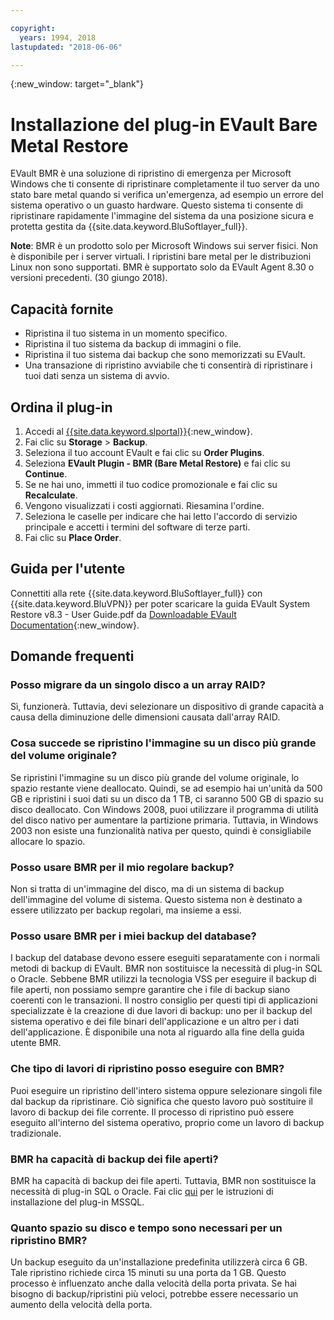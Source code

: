 ```yaml
---

copyright:
  years: 1994, 2018
lastupdated: "2018-06-06"

---
```

{:new_window: target="_blank"}

# Installazione del plug-in EVault Bare Metal Restore

EVault BMR è una soluzione di ripristino di emergenza per Microsoft Windows che ti consente di ripristinare completamente il tuo server da uno stato bare metal quando si verifica un'emergenza, ad esempio un errore del sistema operativo o un guasto hardware. Questo sistema ti consente di ripristinare rapidamente l'immagine del sistema da una posizione sicura e protetta gestita da {{site.data.keyword.BluSoftlayer_full}}.

**Note**: BMR è un prodotto solo per Microsoft Windows sui server fisici. Non è disponibile per i server virtuali. I ripristini bare metal per le distribuzioni Linux non sono supportati. BMR è supportato solo da EVault Agent 8.30 o versioni precedenti. (30 giungo 2018).

## Capacità fornite

- Ripristina il tuo sistema in un momento specifico.
- Ripristina il tuo sistema da backup di immagini o file.
- Ripristina il tuo sistema dai backup che sono memorizzati su EVault.
- Una transazione di ripristino avviabile che ti consentirà di ripristinare i tuoi dati senza un sistema di avvio.

## Ordina il plug-in

1. Accedi al [{{site.data.keyword.slportal}}](https://control.softlayer.com/){:new_window}.
2. Fai clic su **Storage** > **Backup**.
3. Seleziona il tuo account EVault e fai clic su **Order Plugins**.
4. Seleziona **EVault Plugin - BMR (Bare Metal Restore)** e fai clic su **Continue**.
5. Se ne hai uno, immetti il tuo codice promozionale e fai clic su **Recalculate**.
6. Vengono visualizzati i costi aggiornati. Riesamina l'ordine.
7. Seleziona le caselle per indicare che hai letto l'accordo di servizio principale e accetti i termini del software di terze parti. 
8. Fai clic su **Place Order**.

## Guida per l'utente

Connettiti alla rete {{site.data.keyword.BluSoftlayer_full}} con {{site.data.keyword.BluVPN}} per poter scaricare la guida EVault System Restore v8.3 - User Guide.pdf da [Downloadable EVault Documentation](http://downloads.service.softlayer.com/evault/Documentation/){:new_window}.

## Domande frequenti

### Posso migrare da un singolo disco a un array RAID?

Sì, funzionerà. Tuttavia, devi selezionare un dispositivo di grande capacità a causa della diminuzione delle dimensioni causata dall'array RAID.

### Cosa succede se ripristino l'immagine su un disco più grande del volume originale?

Se ripristini l'immagine su un disco più grande del volume originale, lo spazio restante viene deallocato. Quindi, se ad esempio hai un'unità da 500 GB e ripristini i suoi dati su un disco da 1 TB, ci saranno 500 GB di spazio su disco deallocato. Con Windows 2008, puoi utilizzare il programma di utilità del disco nativo per aumentare la partizione primaria. Tuttavia, in Windows 2003 non esiste una funzionalità nativa per questo, quindi è consigliabile allocare lo spazio.

### Posso usare BMR per il mio regolare backup?

Non si tratta di un'immagine del disco, ma di un sistema di backup dell'immagine del volume di sistema. Questo sistema non è destinato a essere utilizzato per backup regolari, ma insieme a essi.  

### Posso usare BMR per i miei backup del database?

I backup del database devono essere eseguiti separatamente con i normali metodi di backup di EVault. BMR non sostituisce la necessità di plug-in SQL o Oracle. Sebbene BMR utilizzi la tecnologia VSS per eseguire il backup di file aperti, non possiamo sempre garantire che i file di backup siano coerenti con le transazioni. Il nostro consiglio per questi tipi di applicazioni specializzate è la creazione di due lavori di backup: uno per il backup del sistema operativo e dei file binari dell'applicazione e un altro per i dati dell'applicazione. È disponibile una nota al riguardo alla fine della guida utente BMR.

### Che tipo di lavori di ripristino posso eseguire con BMR?

Puoi eseguire un ripristino dell'intero sistema oppure selezionare singoli file dal backup da ripristinare. Ciò significa che questo lavoro può sostituire il lavoro di backup dei file corrente. Il processo di ripristino può essere eseguito all'interno del sistema operativo, proprio come un lavoro di backup tradizionale.

### BMR ha capacità di backup dei file aperti?

BMR ha capacità di backup dei file aperti. Tuttavia, BMR non sostituisce la necessità di plug-in SQL o Oracle. Fai clic [qui](evault-mssql-plugin-installation.html) per le istruzioni di installazione del plug-in MSSQL.

### Quanto spazio su disco e tempo sono necessari per un ripristino BMR?

Un backup eseguito da un'installazione predefinita utilizzerà circa 6 GB. Tale ripristino richiede circa 15 minuti su una porta da 1 GB. Questo processo è influenzato anche dalla velocità della porta privata. Se hai bisogno di backup/ripristini più veloci, potrebbe essere necessario un aumento della velocità della porta.
